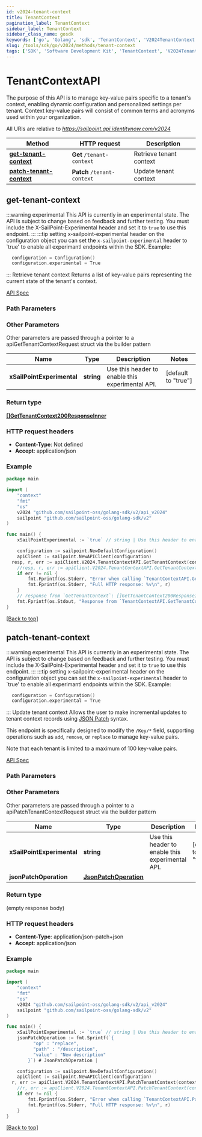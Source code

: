 ```yaml
---
id: v2024-tenant-context
title: TenantContext
pagination_label: TenantContext
sidebar_label: TenantContext
sidebar_class_name: gosdk
keywords: ['go', 'Golang', 'sdk', 'TenantContext', 'V2024TenantContext'] 
slug: /tools/sdk/go/v2024/methods/tenant-context
tags: ['SDK', 'Software Development Kit', 'TenantContext', 'V2024TenantContext']
---
```


# TenantContextAPI
  The purpose of this API is to manage key-value pairs specific to a tenant&#39;s context, enabling dynamic configuration and personalized settings per tenant.
Context key-value pairs will consist of common terms and acronyms used within your organization.
 
All URIs are relative to *https://sailpoint.api.identitynow.com/v2024*

Method | HTTP request | Description
------------- | ------------- | -------------
[**get-tenant-context**](#get-tenant-context) | **Get** `/tenant-context` | Retrieve tenant context
[**patch-tenant-context**](#patch-tenant-context) | **Patch** `/tenant-context` | Update tenant context


## get-tenant-context
:::warning experimental 
This API is currently in an experimental state. The API is subject to change based on feedback and further testing. You must include the X-SailPoint-Experimental header and set it to `true` to use this endpoint.
:::
:::tip setting x-sailpoint-experimental header
 on the configuration object you can set the `x-sailpoint-experimental` header to `true' to enable all experimantl endpoints within the SDK.
 Example:
 ```go
   configuration = Configuration()
   configuration.experimental = True
 ```
:::
Retrieve tenant context
Returns a list of key-value pairs representing the current state of the tenant's context.


[API Spec](https://developer.sailpoint.com/docs/api/v2024/get-tenant-context)

### Path Parameters



### Other Parameters

Other parameters are passed through a pointer to a apiGetTenantContextRequest struct via the builder pattern


Name | Type | Description  | Notes
------------- | ------------- | ------------- | -------------
 **xSailPointExperimental** | **string** | Use this header to enable this experimental API. | [default to &quot;true&quot;]

### Return type

[**[]GetTenantContext200ResponseInner**](../models/get-tenant-context200-response-inner)

### HTTP request headers

- **Content-Type**: Not defined
- **Accept**: application/json

### Example

```go
package main

import (
	"context"
	"fmt"
	"os"
    v2024 "github.com/sailpoint-oss/golang-sdk/v2/api_v2024"
	sailpoint "github.com/sailpoint-oss/golang-sdk/v2"
)

func main() {
    xSailPointExperimental := `true` // string | Use this header to enable this experimental API. (default to "true") # string | Use this header to enable this experimental API. (default to "true")

	configuration := sailpoint.NewDefaultConfiguration()
	apiClient := sailpoint.NewAPIClient(configuration)
  resp, r, err := apiClient.V2024.TenantContextAPI.GetTenantContext(context.Background()).XSailPointExperimental(xSailPointExperimental).Execute()
	//resp, r, err := apiClient.V2024.TenantContextAPI.GetTenantContext(context.Background()).XSailPointExperimental(xSailPointExperimental).Execute()
	if err != nil {
		fmt.Fprintf(os.Stderr, "Error when calling `TenantContextAPI.GetTenantContext``: %v\n", err)
		fmt.Fprintf(os.Stderr, "Full HTTP response: %v\n", r)
	}
	// response from `GetTenantContext`: []GetTenantContext200ResponseInner
	fmt.Fprintf(os.Stdout, "Response from `TenantContextAPI.GetTenantContext`: %v\n", resp)
}
```

[[Back to top]](#)

## patch-tenant-context
:::warning experimental 
This API is currently in an experimental state. The API is subject to change based on feedback and further testing. You must include the X-SailPoint-Experimental header and set it to `true` to use this endpoint.
:::
:::tip setting x-sailpoint-experimental header
 on the configuration object you can set the `x-sailpoint-experimental` header to `true' to enable all experimantl endpoints within the SDK.
 Example:
 ```go
   configuration = Configuration()
   configuration.experimental = True
 ```
:::
Update tenant context
Allows the user to make incremental updates to tenant context records using [JSON Patch](https://tools.ietf.org/html/rfc6902) syntax.

This endpoint is specifically designed to modify the `/Key/*` field, supporting operations such as `add`, `remove`, or `replace` to manage key-value pairs. 

Note that each tenant is limited to a maximum of 100 key-value pairs.


[API Spec](https://developer.sailpoint.com/docs/api/v2024/patch-tenant-context)

### Path Parameters



### Other Parameters

Other parameters are passed through a pointer to a apiPatchTenantContextRequest struct via the builder pattern


Name | Type | Description  | Notes
------------- | ------------- | ------------- | -------------
 **xSailPointExperimental** | **string** | Use this header to enable this experimental API. | [default to &quot;true&quot;]
 **jsonPatchOperation** | [**JsonPatchOperation**](../models/json-patch-operation) |  | 

### Return type

 (empty response body)

### HTTP request headers

- **Content-Type**: application/json-patch+json
- **Accept**: application/json

### Example

```go
package main

import (
	"context"
	"fmt"
	"os"
    v2024 "github.com/sailpoint-oss/golang-sdk/v2/api_v2024"
	sailpoint "github.com/sailpoint-oss/golang-sdk/v2"
)

func main() {
    xSailPointExperimental := `true` // string | Use this header to enable this experimental API. (default to "true") # string | Use this header to enable this experimental API. (default to "true")
    jsonPatchOperation := fmt.Sprintf(`{
          "op" : "replace",
          "path" : "/description",
          "value" : "New description"
        }`) # JsonPatchOperation | 

	configuration := sailpoint.NewDefaultConfiguration()
	apiClient := sailpoint.NewAPIClient(configuration)
  r, err := apiClient.V2024.TenantContextAPI.PatchTenantContext(context.Background()).XSailPointExperimental(xSailPointExperimental).JsonPatchOperation(jsonPatchOperation).Execute()
	//r, err := apiClient.V2024.TenantContextAPI.PatchTenantContext(context.Background()).XSailPointExperimental(xSailPointExperimental).JsonPatchOperation(jsonPatchOperation).Execute()
	if err != nil {
		fmt.Fprintf(os.Stderr, "Error when calling `TenantContextAPI.PatchTenantContext``: %v\n", err)
		fmt.Fprintf(os.Stderr, "Full HTTP response: %v\n", r)
	}
}
```

[[Back to top]](#)

